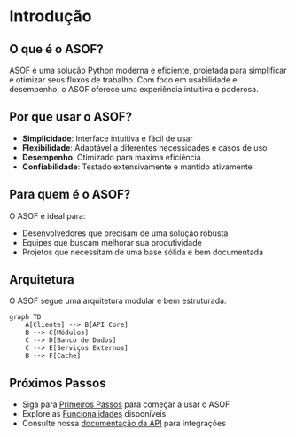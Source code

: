 # Introdução

## O que é o ASOF?

ASOF é uma solução Python moderna e eficiente, projetada para simplificar e otimizar seus fluxos de trabalho. Com foco em usabilidade e desempenho, o ASOF oferece uma experiência intuitiva e poderosa.

## Por que usar o ASOF?

- **Simplicidade**: Interface intuitiva e fácil de usar
- **Flexibilidade**: Adaptável a diferentes necessidades e casos de uso
- **Desempenho**: Otimizado para máxima eficiência
- **Confiabilidade**: Testado extensivamente e mantido ativamente

## Para quem é o ASOF?

O ASOF é ideal para:

- Desenvolvedores que precisam de uma solução robusta
- Equipes que buscam melhorar sua produtividade
- Projetos que necessitam de uma base sólida e bem documentada

## Arquitetura

O ASOF segue uma arquitetura modular e bem estruturada:

```mermaid
graph TD
    A[Cliente] --> B[API Core]
    B --> C[Módulos]
    C --> D[Banco de Dados]
    C --> E[Serviços Externos]
    B --> F[Cache]
```

## Próximos Passos

- Siga para [Primeiros Passos](getting-started.md) para começar a usar o ASOF
- Explore as [Funcionalidades](features.md) disponíveis
- Consulte nossa [documentação da API](../api/overview.md) para integrações 